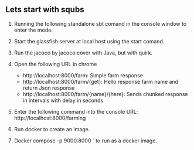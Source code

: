Lets start with squbs
---------------------

1. Running the following standalone sbt comand in the console window to enter the mode.

2. Start the glassfish server at local host using the start comand.

3. Run the jacoco by jacoco:cover with Java, but with quirk.

5. Open the following URL in chrome
   * http://localhost:8000/farm: Simple farm response
   * http://localhost:8000/farm/{get}: Hello response farm name and return Json response
   * http://localhost:8000/farm/{name}/{here}: Sends chunked response in intervals with delay in    seconds

6. Enter the following command into the console URL: http://localhost:8000/farming

7. Run docker to create an image.

8. Docker compose -p 9000:8000 <farmdiagnoser>` to run as a docker image.
